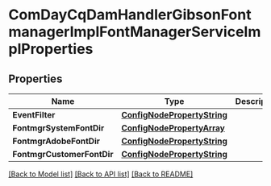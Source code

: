 # ComDayCqDamHandlerGibsonFontmanagerImplFontManagerServiceImplProperties

## Properties
Name | Type | Description | Notes
------------ | ------------- | ------------- | -------------
**EventFilter** | [**ConfigNodePropertyString**](configNodePropertyString.md) |  | [optional] 
**FontmgrSystemFontDir** | [**ConfigNodePropertyArray**](configNodePropertyArray.md) |  | [optional] 
**FontmgrAdobeFontDir** | [**ConfigNodePropertyString**](configNodePropertyString.md) |  | [optional] 
**FontmgrCustomerFontDir** | [**ConfigNodePropertyString**](configNodePropertyString.md) |  | [optional] 

[[Back to Model list]](../README.md#documentation-for-models) [[Back to API list]](../README.md#documentation-for-api-endpoints) [[Back to README]](../README.md)


